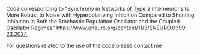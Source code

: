 Code corresponding to "Synchrony in Networks of Type 2 Interneurons Is More Robust to Noise with Hyperpolarizing Inhibition Compared to Shunting Inhibition in Both the Stochastic Population Oscillator and the Coupled Oscillator Regimes" https://www.eneuro.org/content/11/3/ENEURO.0399-23.2024

For questions related to the use of the code please contact me
